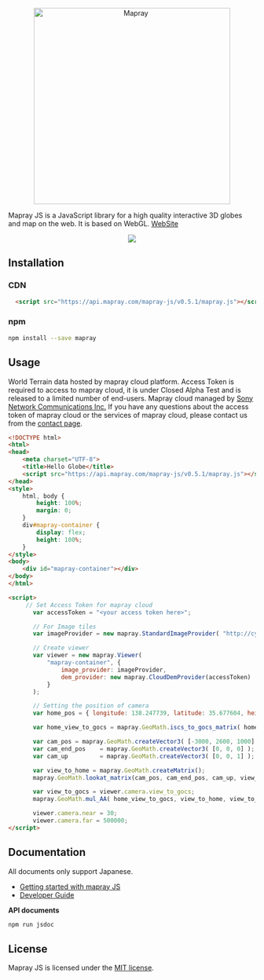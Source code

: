 [<p align="center"><img width="400" alt="Mapray" src="https://storage.googleapis.com/ino-sandbox.appspot.com/github/mainlogo.png"></p>](https://mapray.com/)

Mapray JS is a JavaScript library for a high quality interactive 3D globes and map on the web. It is based on WebGL.
[WebSite](https://mapray.com)

[<p align="center"><img src="https://storage.googleapis.com/ino-sandbox.appspot.com/github/fujisan.jpg" /></p>](https://mapray.com/nextRambler.html)

## Installation
### CDN
```html
  <script src="https://api.mapray.com/mapray-js/v0.5.1/mapray.js"></script>
```

### npm
```bash
npm install --save mapray
```

## Usage
World Terrain data hosted by mapray cloud platform. Access Token is required to access to mapray cloud, it is under Closed Alpha Test and is released to a limited number of end-users. 
Mapray cloud managed by [Sony Network Communications Inc.](https://www.sonynetwork.co.jp/corporation/en/) If you have any questions about the access token of mapray cloud or the services of mapray cloud, please contact us from the [contact page](https://mapray.com/contact.html).
```html
<!DOCTYPE html>
<html>
<head>
    <meta charset="UTF-8">
    <title>Hello Globe</title>
    <script src="https://api.mapray.com/mapray-js/v0.5.1/mapray.js"></script>
</head>
<style>
    html, body {
        height: 100%;
        margin: 0;
    }
    div#mapray-container {
        display: flex;
        height: 100%;
    }
</style>
<body>
    <div id="mapray-container"></div>
</body>
</html>

<script>
     // Set Access Token for mapray cloud
       var accessToken = "<your access token here>";

       // For Image tiles
       var imageProvider = new mapray.StandardImageProvider( "http://cyberjapandata.gsi.go.jp/xyz/seamlessphoto/", ".jpg", 256, 0, 18 );

       // Create viewer
       var viewer = new mapray.Viewer(
           "mapray-container", {
               image_provider: imageProvider,
               dem_provider: new mapray.CloudDemProvider(accessToken)
           }
       );

       // Setting the position of camera
       var home_pos = { longitude: 138.247739, latitude: 35.677604, height: 3000 };

       var home_view_to_gocs = mapray.GeoMath.iscs_to_gocs_matrix( home_pos, mapray.GeoMath.createMatrix());

       var cam_pos = mapray.GeoMath.createVector3( [-3000, 2600, 1000] );
       var cam_end_pos    = mapray.GeoMath.createVector3( [0, 0, 0] );
       var cam_up         = mapray.GeoMath.createVector3( [0, 0, 1] );

       var view_to_home = mapray.GeoMath.createMatrix();
       mapray.GeoMath.lookat_matrix(cam_pos, cam_end_pos, cam_up, view_to_home);

       var view_to_gocs = viewer.camera.view_to_gocs;
       mapray.GeoMath.mul_AA( home_view_to_gocs, view_to_home, view_to_gocs );

       viewer.camera.near = 30;
       viewer.camera.far = 500000;
</script>
```

## Documentation
All documents only support Japanese.
- [Getting started with mapray JS](/doc/public/GettingStarted.md)
- [Developer Guide](/doc/public/MaprayDeveloperGuideMod.md)

**API documents**
```bash
npm run jsdoc
```

## License
Mapray JS is licensed under the [MIT license](/LICENSE).
